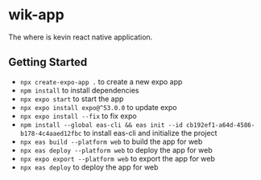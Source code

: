 # wik-app
The where is kevin react native application.

## Getting Started
- `npx create-expo-app .` to create a new expo app
- `npm install` to install dependencies
- `npx expo start` to start the app
- `npx expo install expo@^53.0.0` to update expo
- `npx expo install --fix` to fix expo
- `npm install --global eas-cli && eas init --id cb192ef1-a64d-4586-b178-4c4aaed12fbc` to install eas-cli and initialize the project
- `npx eas build --platform web` to build the app for web
- `npx eas deploy --platform web` to deploy the app for web
- `npx expo export --platform web` to export the app for web
- `npx eas deploy` to deploy the app for web
